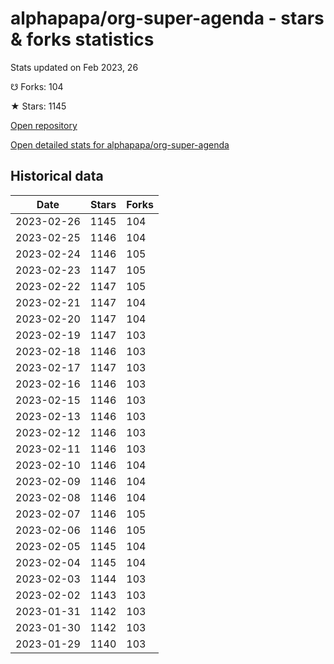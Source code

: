 # alphapapa/org-super-agenda - stars & forks statistics

Stats updated on Feb 2023, 26

☋ Forks: 104

★ Stars: 1145

[Open repository](https://github.com/alphapapa/org-super-agenda)

[Open detailed stats for alphapapa/org-super-agenda](https://reviewgithub.com/rep/alphapapa/org-super-agenda)

## Historical data
| Date | Stars | Forks |
|------|-------|-------|
| 2023-02-26 | 1145 | 104 | 
| 2023-02-25 | 1146 | 104 | 
| 2023-02-24 | 1146 | 105 | 
| 2023-02-23 | 1147 | 105 | 
| 2023-02-22 | 1147 | 105 | 
| 2023-02-21 | 1147 | 104 | 
| 2023-02-20 | 1147 | 104 | 
| 2023-02-19 | 1147 | 103 | 
| 2023-02-18 | 1146 | 103 | 
| 2023-02-17 | 1147 | 103 | 
| 2023-02-16 | 1146 | 103 | 
| 2023-02-15 | 1146 | 103 | 
| 2023-02-13 | 1146 | 103 | 
| 2023-02-12 | 1146 | 103 | 
| 2023-02-11 | 1146 | 103 | 
| 2023-02-10 | 1146 | 104 | 
| 2023-02-09 | 1146 | 104 | 
| 2023-02-08 | 1146 | 104 | 
| 2023-02-07 | 1146 | 105 | 
| 2023-02-06 | 1146 | 105 | 
| 2023-02-05 | 1145 | 104 | 
| 2023-02-04 | 1145 | 104 | 
| 2023-02-03 | 1144 | 103 | 
| 2023-02-02 | 1143 | 103 | 
| 2023-01-31 | 1142 | 103 | 
| 2023-01-30 | 1142 | 103 | 
| 2023-01-29 | 1140 | 103 | 

